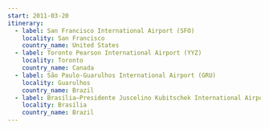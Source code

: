 ```yaml
---
start: 2011-03-20
itinerary:
  - label: San Francisco International Airport (SFO)
    locality: San Francisco
    country_name: United States
  - label: Toronto Pearson International Airport (YYZ)
    locality: Toronto
    country_name: Canada
  - label: São Paulo-Guarulhos International Airport (GRU)
    locality: Guarulhos
    country_name: Brazil
  - label: Brasília–Presidente Juscelino Kubitschek International Airport (BSB)
    locality: Brasília
    country_name: Brazil
---
```

